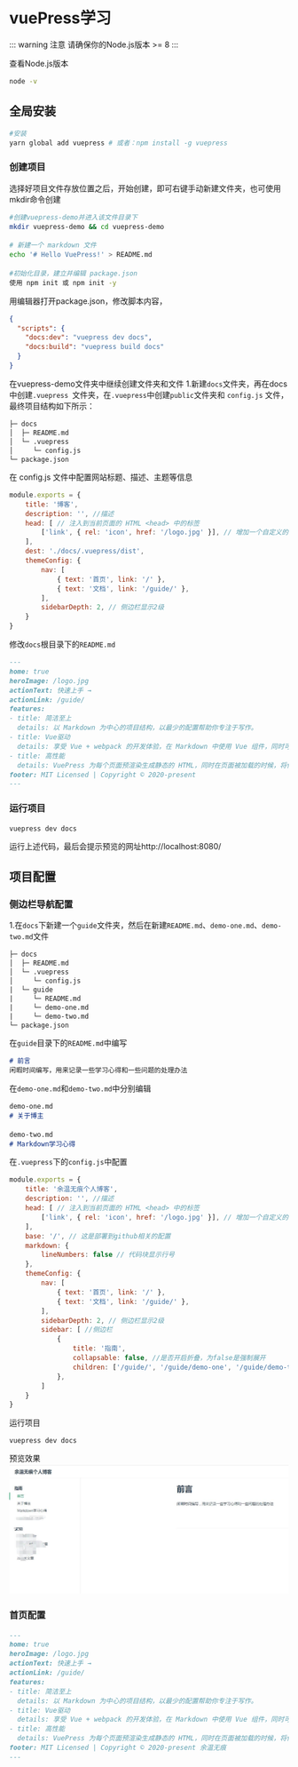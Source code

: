 # vuePress学习
::: warning 注意 
请确保你的Node.js版本 >= 8
:::

查看Node.js版本
``` sh
node -v
```

## 全局安装

``` sh
#安装  
yarn global add vuepress # 或者：npm install -g vuepress
```
### 创建项目  
选择好项目文件存放位置之后，开始创建，即可右键手动新建文件夹，也可使用mkdir命令创建  

``` sh
#创建vuepress-demo并进入该文件目录下
mkdir vuepress-demo && cd vuepress-demo  

# 新建一个 markdown 文件
echo '# Hello VuePress!' > README.md

#初始化目录，建立并编辑 package.json
使用 npm init 或 npm init -y
```

用编辑器打开package.json，修改脚本内容，

``` json
{
  "scripts": {
    "docs:dev": "vuepress dev docs",
    "docs:build": "vuepress build docs"
  }
}
```

在vuepress-demo文件夹中继续创建文件夹和文件
1.新建`docs`文件夹，再在docs中创建`.vuepress `文件夹，在`.vuepress`中创建` public `文件夹和 `config.js` 文件，最终项目结构如下所示：

```
├─ docs
│  ├─ README.md
│  └─ .vuepress
│     └─ config.js
└─ package.json
```

在 config.js 文件中配置网站标题、描述、主题等信息

``` js
module.exports = {
    title: '博客',
    description: '', //描述
    head: [ // 注入到当前页面的 HTML <head> 中的标签
        ['link', { rel: 'icon', href: '/logo.jpg' }], // 增加一个自定义的 favicon(网页标签的图标)
    ],
    dest: './docs/.vuepress/dist',
    themeConfig: {
        nav: [
            { text: '首页', link: '/' },
            { text: '文档', link: '/guide/' },
        ],
        sidebarDepth: 2, // 侧边栏显示2级
    }
}
```
修改`docs`根目录下的`README.md`

``` md
---
home: true
heroImage: /logo.jpg
actionText: 快速上手 →
actionLink: /guide/
features:
- title: 简洁至上
  details: 以 Markdown 为中心的项目结构，以最少的配置帮助你专注于写作。
- title: Vue驱动
  details: 享受 Vue + webpack 的开发体验，在 Markdown 中使用 Vue 组件，同时可以使用 Vue 来开发自定义主题。
- title: 高性能
  details: VuePress 为每个页面预渲染生成静态的 HTML，同时在页面被加载的时候，将作为 SPA 运行。
footer: MIT Licensed | Copyright © 2020-present 
---
```

### 运行项目
``` 
vuepress dev docs
```

运行上述代码，最后会提示预览的网址http://localhost:8080/

## 项目配置

### 侧边栏导航配置
1.在`docs`下新建一个`guide`文件夹，然后在新建`README.md`、`demo-one.md`、`demo-two.md`文件

```
├─ docs
│  ├─ README.md
│  └─ .vuepress
│     └─ config.js
|  └─ guide
|     └─ README.md
|     └─ demo-one.md
|     └─ demo-two.md
└─ package.json
```

在`guide`目录下的`README.md`中编写

``` md
# 前言
闲暇时间编写，用来记录一些学习心得和一些问题的处理办法
```

在`demo-one.md`和`demo-two.md`中分别编辑

``` md
demo-one.md
# 关于博主

demo-two.md
# Markdown学习心得
```

在`.vuepress`下的`config.js`中配置
``` js
module.exports = {
    title: '余温无痕个人博客',
    description: '', //描述
    head: [ // 注入到当前页面的 HTML <head> 中的标签
        ['link', { rel: 'icon', href: '/logo.jpg' }], // 增加一个自定义的 favicon(网页标签的图标)
    ],
    base: '/', // 这是部署到github相关的配置
    markdown: {
        lineNumbers: false // 代码块显示行号
    },
    themeConfig: {
        nav: [
            { text: '首页', link: '/' },
            { text: '文档', link: '/guide/' },
        ],
        sidebarDepth: 2, // 侧边栏显示2级
        sidebar: [ //侧边栏
            {
                title: '指南',
                collapsable: false, //是否开启折叠，为false是强制展开
                children: ['/guide/', '/guide/demo-one', '/guide/demo-two'],
            },
        ]
    }
}
```

运行项目

``` 
vuepress dev docs
```

预览效果
![演示效果图片](/a1.jpg)

### 首页配置

``` md
---
home: true
heroImage: /logo.jpg
actionText: 快速上手 →
actionLink: /guide/
features:
- title: 简洁至上
  details: 以 Markdown 为中心的项目结构，以最少的配置帮助你专注于写作。
- title: Vue驱动
  details: 享受 Vue + webpack 的开发体验，在 Markdown 中使用 Vue 组件，同时可以使用 Vue 来开发自定义主题。
- title: 高性能
  details: VuePress 为每个页面预渲染生成静态的 HTML，同时在页面被加载的时候，将作为 SPA 运行。
footer: MIT Licensed | Copyright © 2020-present 余温无痕
---
```


